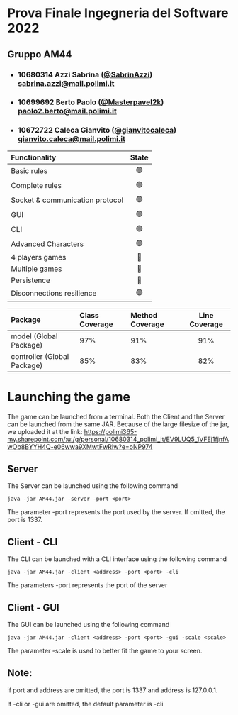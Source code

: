# Prova Finale Ingegneria del Software 2022

## Gruppo AM44

- ### 10680314    Azzi Sabrina ([@SabrinAzzi](https://github.com/SabrinAzzi)) <br> sabrina.azzi@mail.polimi.it
- ### 10699692    Berto Paolo ([@Masterpavel2k](https://github.com/Masterpavel2k)) <br> paolo2.berto@mail.polimi.it
- ### 10672722    Caleca Gianvito ([@gianvitocaleca](https://github.com/gianvitocaleca)) <br> gianvito.caleca@mail.polimi.it

| Functionality                   | State |
|:--------------------------------|:-----:|
| Basic rules                     |  🟢   |
| Complete rules                  |  🟢   |
| Socket & communication protocol |  🟢   |
| GUI                             |  🟢   |
| CLI                             |  🟢   |
| Advanced Characters             |  🟢   |
| 4 players games                 |  🔴   |
| Multiple games                  |  🔴   |
| Persistence                     |  🔴   |
| Disconnections resilience       |  🟢   |


| Package  |Class Coverage|Method Coverage| Line Coverage |
|:-----------------|:--------------|:---------------------|:-------------:|
|   model (Global Package)   | 97%  | 91% |      91%      |
| controller (Global Package)  | 85% | 83% |      82%      |


# Launching the game

The game can be launched from a terminal. Both the Client and the Server can be launched from the same JAR. Because of the large filesize of the jar, we uploaded it at the link: https://polimi365-my.sharepoint.com/:u:/g/personal/10680314_polimi_it/EV9LUQ5_1VFEj1fjnfAwOb8BYYH4Q-e06wwa9XMwtFwRIw?e=oNP974


## Server
The Server can be launched using the following command
```
java -jar AM44.jar -server -port <port>
```
The parameter -port represents the port used by the server. If omitted, the port is 1337.

## Client - CLI
The CLI can be launched with a CLI interface using the following command
```
java -jar AM44.jar -client <address> -port <port> -cli
```

The parameters -port represents the port of the server

## Client - GUI
The GUI can be launched using the following command
```
java -jar AM44.jar -client <address> -port <port> -gui -scale <scale>
```

The parameter -scale is used to better fit the game to your screen.

## Note:
if port and address are omitted, the port is 1337 and address is 127.0.0.1.

If -cli or -gui are omitted, the default parameter is -cli
